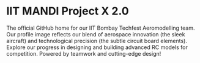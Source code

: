 # IIT MANDI Project X 2.0
The official GitHub home for our IIT Bombay Techfest Aeromodelling team. Our profile image reflects our blend of aerospace innovation (the sleek aircraft) and technological precision (the subtle circuit board elements). Explore our progress in designing and building advanced RC models for competition. Powered by teamwork and cutting-edge design!
